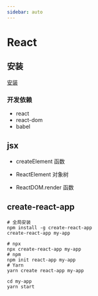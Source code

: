 ```yaml
---
sidebar: auto
---
```


# React

## 安装

[安装](https://zh-hans.reactjs.org/docs/getting-started.html)

### 开发依赖

- react
- react-dom
- babel

## jsx

- createElement 函数

- ReactElement 对象树

- ReactDOM.render 函数

## create-react-app

```shell
# 全局安装
npm install -g create-react-app
create-react-app my-app

# npx
npx create-react-app my-app
# npm
npm init react-app my-app
# Yarn
yarn create react-app my-app

cd my-app
yarn start
```

